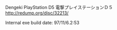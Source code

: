 Dengeki PlayStation D5
電撃プレイステーションＤ５
http://redump.org/disc/32213/

Internal exe build date: 97/11/6.2:53
